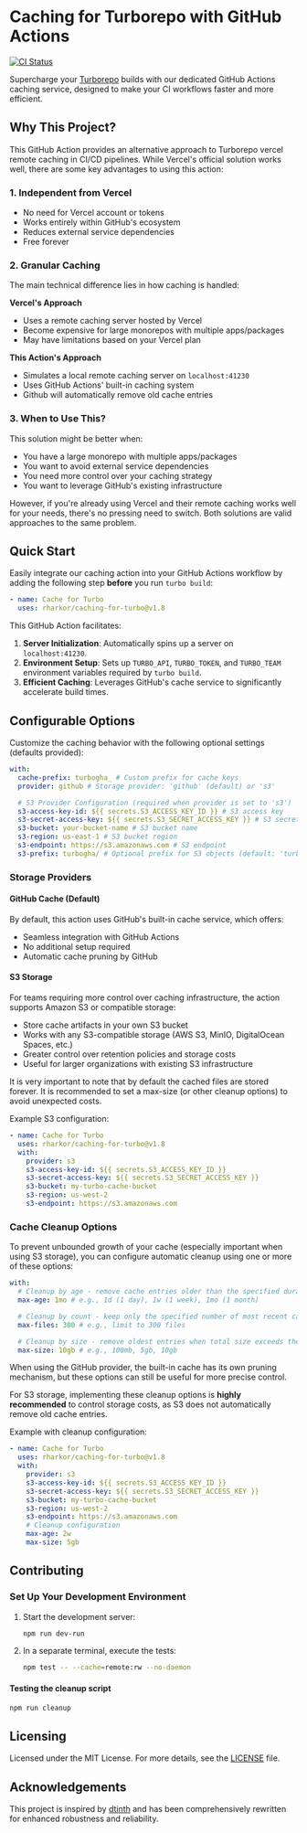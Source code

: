 # Caching for Turborepo with GitHub Actions

[![CI Status](https://github.com/rharkor/caching-for-turbo/workflows/Test%20core%20functionality/badge.svg)](https://github.com/rharkor/caching-for-turbo/actions)

Supercharge your [Turborepo](https://turbo.build/repo/) builds with our
dedicated GitHub Actions caching service, designed to make your CI workflows
faster and more efficient.

## Why This Project?

This GitHub Action provides an alternative approach to Turborepo vercel remote
caching in CI/CD pipelines. While Vercel's official solution works well, there
are some key advantages to using this action:

### 1. Independent from Vercel

- No need for Vercel account or tokens
- Works entirely within GitHub's ecosystem
- Reduces external service dependencies
- Free forever

### 2. Granular Caching

The main technical difference lies in how caching is handled:

**Vercel's Approach**

- Uses a remote caching server hosted by Vercel
- Become expensive for large monorepos with multiple apps/packages
- May have limitations based on your Vercel plan

**This Action's Approach**

- Simulates a local remote caching server on `localhost:41230`
- Uses GitHub Actions' built-in caching system
- Github will automatically remove old cache entries

### 3. When to Use This?

This solution might be better when:

- You have a large monorepo with multiple apps/packages
- You want to avoid external service dependencies
- You need more control over your caching strategy
- You want to leverage GitHub's existing infrastructure

However, if you're already using Vercel and their remote caching works well for
your needs, there's no pressing need to switch. Both solutions are valid
approaches to the same problem.

## Quick Start

Easily integrate our caching action into your GitHub Actions workflow by adding
the following step **before** you run `turbo build`:

```yaml
- name: Cache for Turbo
  uses: rharkor/caching-for-turbo@v1.8
```

This GitHub Action facilitates:

1. **Server Initialization**: Automatically spins up a server on
   `localhost:41230`.
2. **Environment Setup**: Sets up `TURBO_API`, `TURBO_TOKEN`, and `TURBO_TEAM`
   environment variables required by `turbo build`.
3. **Efficient Caching**: Leverages GitHub's cache service to significantly
   accelerate build times.

## Configurable Options

Customize the caching behavior with the following optional settings (defaults
provided):

```yaml
with:
  cache-prefix: turbogha_ # Custom prefix for cache keys
  provider: github # Storage provider: 'github' (default) or 's3'

  # S3 Provider Configuration (required when provider is set to 's3')
  s3-access-key-id: ${{ secrets.S3_ACCESS_KEY_ID }} # S3 access key
  s3-secret-access-key: ${{ secrets.S3_SECRET_ACCESS_KEY }} # S3 secret key
  s3-bucket: your-bucket-name # S3 bucket name
  s3-region: us-east-1 # S3 bucket region
  s3-endpoint: https://s3.amazonaws.com # S3 endpoint
  s3-prefix: turbogha/ # Optional prefix for S3 objects (default: 'turbogha/')
```

### Storage Providers

#### GitHub Cache (Default)

By default, this action uses GitHub's built-in cache service, which offers:

- Seamless integration with GitHub Actions
- No additional setup required
- Automatic cache pruning by GitHub

#### S3 Storage

For teams requiring more control over caching infrastructure, the action
supports Amazon S3 or compatible storage:

- Store cache artifacts in your own S3 bucket
- Works with any S3-compatible storage (AWS S3, MinIO, DigitalOcean Spaces,
  etc.)
- Greater control over retention policies and storage costs
- Useful for larger organizations with existing S3 infrastructure

It is very important to note that by default the cached files are stored
forever. It is recommended to set a max-size (or other cleanup options) to avoid
unexpected costs.

Example S3 configuration:

```yaml
- name: Cache for Turbo
  uses: rharkor/caching-for-turbo@v1.8
  with:
    provider: s3
    s3-access-key-id: ${{ secrets.S3_ACCESS_KEY_ID }}
    s3-secret-access-key: ${{ secrets.S3_SECRET_ACCESS_KEY }}
    s3-bucket: my-turbo-cache-bucket
    s3-region: us-west-2
    s3-endpoint: https://s3.amazonaws.com
```

### Cache Cleanup Options

To prevent unbounded growth of your cache (especially important when using S3
storage), you can configure automatic cleanup using one or more of these
options:

```yaml
with:
  # Cleanup by age - remove cache entries older than the specified duration
  max-age: 1mo # e.g., 1d (1 day), 1w (1 week), 1mo (1 month)

  # Cleanup by count - keep only the specified number of most recent cache entries
  max-files: 300 # e.g., limit to 300 files

  # Cleanup by size - remove oldest entries when total size exceeds the limit
  max-size: 10gb # e.g., 100mb, 5gb, 10gb
```

When using the GitHub provider, the built-in cache has its own pruning
mechanism, but these options can still be useful for more precise control.

For S3 storage, implementing these cleanup options is **highly recommended** to
control storage costs, as S3 does not automatically remove old cache entries.

Example with cleanup configuration:

```yaml
- name: Cache for Turbo
  uses: rharkor/caching-for-turbo@v1.8
  with:
    provider: s3
    s3-access-key-id: ${{ secrets.S3_ACCESS_KEY_ID }}
    s3-secret-access-key: ${{ secrets.S3_SECRET_ACCESS_KEY }}
    s3-bucket: my-turbo-cache-bucket
    s3-region: us-west-2
    s3-endpoint: https://s3.amazonaws.com
    # Cleanup configuration
    max-age: 2w
    max-size: 5gb
```

## Contributing

### Set Up Your Development Environment

1. Start the development server:

   ```bash
   npm run dev-run
   ```

2. In a separate terminal, execute the tests:

   ```bash
   npm test -- --cache=remote:rw --no-daemon
   ```

#### Testing the cleanup script

```bash
npm run cleanup
```

## Licensing

Licensed under the MIT License. For more details, see the [LICENSE](LICENSE)
file.

## Acknowledgements

This project is inspired by
[dtinth](https://github.com/dtinth/setup-github-actions-caching-for-turbo) and
has been comprehensively rewritten for enhanced robustness and reliability.
